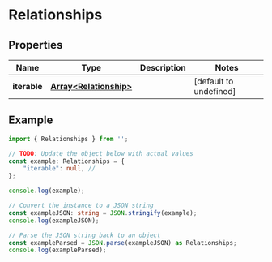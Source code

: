 
# Relationships


## Properties

Name | Type | Description | Notes
------------ | ------------- | ------------- | -------------
**iterable** | [**Array&lt;Relationship&gt;**](Relationship) |  | [default to undefined]

## Example

```typescript
import { Relationships } from '';

// TODO: Update the object below with actual values
const example: Relationships = {
    "iterable": null, // 
};

console.log(example);

// Convert the instance to a JSON string
const exampleJSON: string = JSON.stringify(example);
console.log(exampleJSON);

// Parse the JSON string back to an object
const exampleParsed = JSON.parse(exampleJSON) as Relationships;
console.log(exampleParsed);
```




